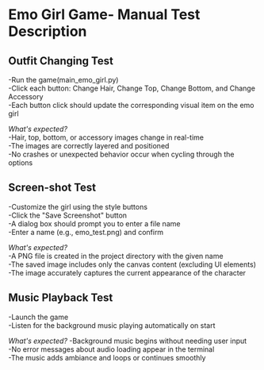 # Emo Girl Game- Manual Test Description

## Outfit Changing Test
-Run the game(main_emo_girl.py)<br>
-Click each button: Change Hair, Change Top, Change Bottom, and Change Accessory<br>
-Each button click should update the corresponding visual item on the emo girl<br>

*What's expected?*<br>
-Hair, top, bottom, or accessory images change in real-time<br>
-The images are correctly layered and positioned<br>
-No crashes or unexpected behavior occur when cycling through the options<br>

## Screen-shot Test
-Customize the girl using the style buttons<br>
-Click the "Save Screenshot" button<br>
-A dialog box should prompt you to enter a file name<br>
-Enter a name (e.g., emo_test.png) and confirm<br>

*What's expected?*<br>
-A PNG file is created in the project directory with the given name<br>
-The saved image includes only the canvas content (excluding UI elements)<br>
-The image accurately captures the current appearance of the character<br>

## Music Playback Test
-Launch the game<br>
-Listen for the background music playing automatically on start<br>

*What's expected?*
-Background music begins without needing user input<br>
-No error messages about audio loading appear in the terminal<br>
-The music adds ambiance and loops or continues smoothly<br>





